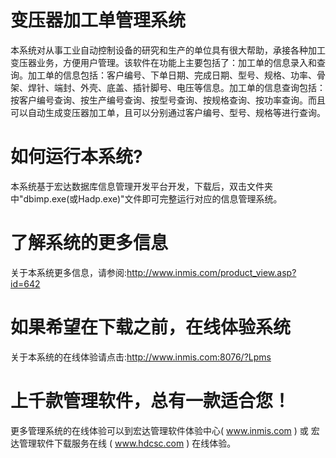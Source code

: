 # 变压器加工单管理系统

本系统对从事工业自动控制设备的研究和生产的单位具有很大帮助，承接各种加工变压器业务，方便用户管理。该软件在功能上主要包括了：加工单的信息录入和查询。加工单的信息包括：客户编号、下单日期、完成日期、型号、规格、功率、骨架、焊针、端封、外壳、底盖、插针脚号、电压等信息。加工单的信息查询包括：按客户编号查询、按生产编号查询、按型号查询、按规格查询、按功率查询。而且可以自动生成变压器加工单，且可以分别通过客户编号、型号、规格等进行查询。

# 如何运行本系统?

本系统基于宏达数据库信息管理开发平台开发，下载后，双击文件夹中"dbimp.exe(或Hadp.exe)"文件即可完整运行对应的信息管理系统。

# 了解系统的更多信息

关于本系统更多信息，请参阅:http://www.inmis.com/product_view.asp?id=642

# 如果希望在下载之前，在线体验系统

关于本系统的在线体验请点击:http://www.inmis.com:8076/?Lpms

# 上千款管理软件，总有一款适合您！

更多管理系统的在线体验可以到宏达管理软件体验中心( www.inmis.com ) 或 宏达管理软件下载服务在线 ( www.hdcsc.com ) 在线体验。

